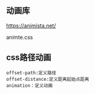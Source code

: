 ## 动画库
https://animista.net/

animte.css

## css路径动画
```
offset-path:定义路径
offset-distance:定义距离起始点距离
animation：定义动画
```
